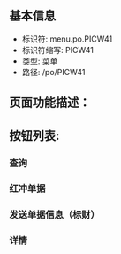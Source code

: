 
## 基本信息

- 标识符: menu.po.PICW41
- 标识符缩写: PICW41
- 类型: 菜单
- 路径: /po/PICW41

## 页面功能描述：





## 按钮列表:


### 查询



### 红冲单据



### 发送单据信息（标财）



### 详情



